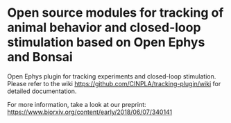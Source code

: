 # Open source modules for tracking of animal behavior and closed-loop stimulation based on Open Ephys and Bonsai

Open Ephys plugin for tracking experiments and closed-loop stimulation. Please refer to the wiki https://github.com/CINPLA/tracking-plugin/wiki for detailed documentation.

For more information, take a look at our preprint: https://www.biorxiv.org/content/early/2018/06/07/340141
